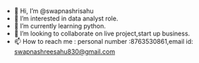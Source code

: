 - 👋 Hi, I’m @swapnashrisahu
- 👀 I’m interested in data analyst role.
- 🌱 I’m currently learning python.
- 💞️ I’m looking to collaborate on live project,start up business.
- 📫 How to reach me : personal number :8763530861,email id: swapnashreesahu830@gmail.com 

<!---
swapnashrisahu/swapnashrisahu is a ✨ special ✨ repository because its `README.md` (this file) appears on your GitHub profile.
You can click the Preview link to take a look at your changes.
--->
